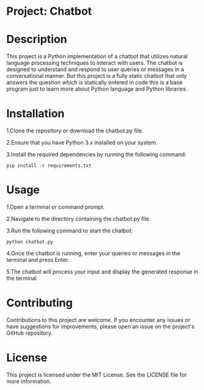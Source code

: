 # Project: Chatbot

# Description
This project is a Python implementation of a chatbot that utilizes natural language processing techniques to interact with users. The chatbot is designed to understand and respond to user queries or messages in a conversational manner. But this project is a fully static chatbot that only answers the question which is statically entered in code this is a base program just to learn more about Python language and Python libraries.


# Installation
1.Clone the repository or download the chatbot.py file.

2.Ensure that you have Python 3.x installed on your system.

3.Install the required dependencies by running the following command:

    pip install -r requirements.txt

# Usage
1.Open a terminal or command prompt.

2.Navigate to the directory containing the chatbot.py file.

3.Run the following command to start the chatbot:

    python chatbot.py

4.Once the chatbot is running, enter your queries or messages in the terminal and press Enter.

5.The chatbot will process your input and display the generated response in the terminal.

# Contributing
Contributions to this project are welcome. If you encounter any issues or have suggestions for improvements, please open an issue on the project's GitHub repository.

# License
This project is licensed under the MIT License. See the LICENSE file for more information.
